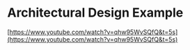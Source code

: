 # Architectural Design Example

[https://www.youtube.com/watch?v=qhw95WvSQfQ&t=5s](https://www.youtube.com/watch?v=qhw95WvSQfQ&t=5s)